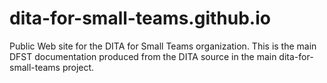 dita-for-small-teams.github.io
==============================

Public Web site for the DITA for Small Teams organization. This is the main DFST 
documentation produced from the DITA source in the main dita-for-small-teams
project.
